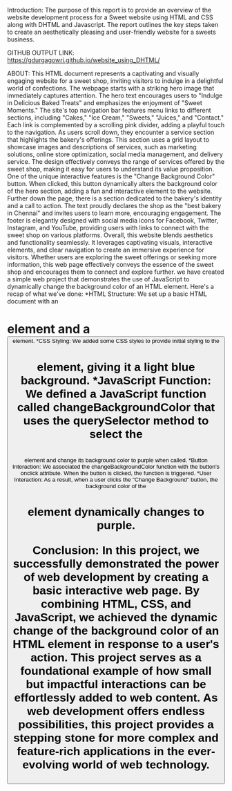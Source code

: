 Introduction:
The purpose of this report is to provide an overview of the website development process for a Sweet website using HTML and CSS along with DHTML and Javascript. The report outlines the key steps taken to create an aesthetically pleasing and user-friendly website for a sweets business.

GITHUB OUTPUT LINK:
https://gdurgagowri.github.io/website_using_DHTML/

ABOUT:
This HTML document represents a captivating and visually engaging website for a sweet shop, inviting visitors to indulge in a delightful world of confections. The webpage starts with a striking hero image that immediately captures attention. The hero text encourages users to "Indulge in Delicious Baked Treats" and emphasizes the enjoyment of "Sweet Moments."
The site's top navigation bar features menu links to different sections, including "Cakes," "Ice Cream," "Sweets," "Juices," and "Contact." Each link is complemented by a scrolling pink divider, adding a playful touch to the navigation.
As users scroll down, they encounter a service section that highlights the bakery's offerings. This section uses a grid layout to showcase images and descriptions of services, such as marketing solutions, online store optimization, social media management, and delivery service. The design effectively conveys the range of services offered by the sweet shop, making it easy for users to understand its value proposition.
One of the unique interactive features is the "Change Background Color" button. When clicked, this button dynamically alters the background color of the hero section, adding a fun and interactive element to the website.
Further down the page, there is a section dedicated to the bakery's identity and a call to action. The text proudly declares the shop as the "best bakery in Chennai" and invites users to learn more, encouraging engagement.
The footer is elegantly designed with social media icons for Facebook, Twitter, Instagram, and YouTube, providing users with links to connect with the sweet shop on various platforms.
Overall, this website blends aesthetics and functionality seamlessly. It leverages captivating visuals, interactive elements, and clear navigation to create an immersive experience for visitors. Whether users are exploring the sweet offerings or seeking more information, this web page effectively conveys the essence of the sweet shop and encourages them to connect and explore further.
we have created a simple web project that demonstrates the use of JavaScript to dynamically change the background color of an HTML element. Here's a recap of what we've done:
*HTML Structure: We set up a basic HTML document with an <h1> element and a <button> element.
*CSS Styling: We added some CSS styles to provide initial styling to the <h1> element, giving it a light blue background.
*JavaScript Function: We defined a JavaScript function called changeBackgroundColor that uses the querySelector method to select the <h1></h1> element and change its background color to purple when called.
*Button Interaction: We associated the changeBackgroundColor function with the button's onclick attribute. When the button is clicked, the function is triggered.
*User Interaction: As a result, when a user clicks the "Change Background" button, the background color of the <h1> element dynamically changes to purple.

Conclusion:
In this project, we successfully demonstrated the power of web development by creating a basic interactive web page. By combining HTML, CSS, and JavaScript, we achieved the dynamic change of the background color of an HTML element in response to a user's action. This project serves as a foundational example of how small but impactful interactions can be effortlessly added to web content. As web development offers endless possibilities, this project provides a stepping stone for more complex and feature-rich applications in the ever-evolving world of web technology.
